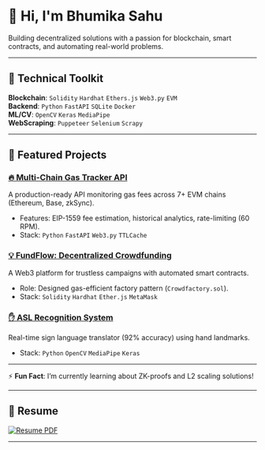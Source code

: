 # 👋 Hi, I'm Bhumika Sahu  
Building decentralized solutions with a passion for blockchain, smart contracts, and automating real-world problems.  

---

## 🔧 **Technical Toolkit**  
**Blockchain**: `Solidity` `Hardhat` `Ethers.js` `Web3.py` `EVM`  
**Backend**: `Python` `FastAPI` `SQLite` `Docker`  
**ML/CV**: `OpenCV` `Keras` `MediaPipe`  
**WebScraping**: `Puppeteer` `Selenium` `Scrapy`  

---

## 🚀 **Featured Projects**  

### [🔥 Multi-Chain Gas Tracker API](https://github.com/Bhumika987/Multi-Chain-Gas-Tracker-API)  
A production-ready API monitoring gas fees across 7+ EVM chains (Ethereum, Base, zkSync).  
- Features: EIP-1559 fee estimation, historical analytics, rate-limiting (60 RPM).  
- Stack: `Python` `FastAPI` `Web3.py` `TTLCache`  

### [💡 FundFlow: Decentralized Crowdfunding](https://github.com/Bhumika987/FundFlow)  
A Web3 platform for trustless campaigns with automated smart contracts.  
- Role: Designed gas-efficient factory pattern (`Crowdfactory.sol`).  
- Stack: `Solidity` `Hardhat` `Ether.js` `MetaMask`  

### [✋ ASL Recognition System](https://github.com/Bhumika987/ASL-Hand-Translation)  
Real-time sign language translator (92% accuracy) using hand landmarks.  
- Stack: `Python` `OpenCV` `MediaPipe` `Keras`
  
---

⚡ **Fun Fact**: I’m currently learning about ZK-proofs and L2 scaling solutions! 

---

## 📄 **Resume**  
[![Resume PDF](https://img.shields.io/badge/Download_Resume-%230A66C2?style=for-the-badge&logo=adobeacrobatreader)](https://github.com/Bhumika987/Bhumika987/blob/main/My%20resume.Bhumika.pdf) 


---
 
